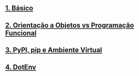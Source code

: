 ## [1. Básico](01_basico/readme.md)

## [2. Orientação a Objetos vs Programação Funcional](02_OO_PF/readme.md)

## [3. PyPI, pip e Ambiente Virtual](03_env/readme.md)

## [4. DotEnv](04_dotenv/readme.md)
